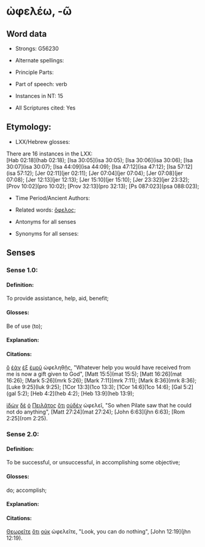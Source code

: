 # ὠφελέω, -ῶ

<!-- Status: S2=NeedsFinalCheck -->
<!-- Lexica used for edits: BDAG, FFM, LN, A-S  -->

## Word data

* Strongs: G56230

* Alternate spellings:


* Principle Parts: 


* Part of speech: verb


* Instances in NT: 15

* All Scriptures cited: Yes

## Etymology:  

* LXX/Hebrew glosses: 

There are 16 instances in the LXX:   
[Hab 02:18](hab 02:18); [Isa 30:05](isa 30:05); [Isa 30:06](isa 30:06); [Isa 30:07](isa 30:07); [Isa 44:09](isa 44:09); 
[Isa 47:12](isa 47:12); [Isa 57:12](isa 57:12); [Jer 02:11](jer 02:11); [Jer 07:04](jer 07:04); [Jer 07:08](jer 07:08); 
[Jer 12:13](jer 12:13); [Jer 15:10](jer 15:10); [Jer 23:32](jer 23:32); [Prov 10:02](pro 10:02); [Prov 32:13](pro 32:13); 
[Ps 087:023](psa 088:023); 

* Time Period/Ancient Authors: 

* Related words: [ὄφελος](../G37860/01.md);

* Antonyms for all senses

* Synonyms for all senses: 

## Senses 

### Sense 1.0: 

#### Definition: 

To provide assistance, help, aid, benefit;  

#### Glosses:

Be of use (to);   

#### Explanation:

#### Citations: 

[ὃ](../G37390/01.md) [ἐὰν](../G14370/01.md) [ἐξ](../G15370/01.md) [ἐμοῦ](../G14730/01.md) ὠφεληθῇς, "Whatever help you would have received from me is now a gift given to God", [Matt 15:5](mat 15:5); [Matt 16:26](mat 16:26); [Mark 5:26](mrk 5:26); [Mark 7:11](mrk 7:11); [Mark 8:36](mrk 8:36); [Luke 9:25](luk 9:25); [1Cor 13:3](1co 13:3); [1Cor 14:6](1co 14:6); [Gal 5:2](gal 5:2); [Heb 4:2](heb 4:2); [Heb 13:9](heb 13:9);

 
[ἰδὼν](../G37080/01.md) [δὲ](../G11610/01.md) [ὁ](../G35880/01.md) [Πειλᾶτος](../G40910/01.md) [ὅτι](../G37540/01.md) [οὐδὲν](../G37620/01.md) ὠφελεῖ, "So when Pilate saw that he could not do anything", [Matt 27:24](mat 27:24); [John 6:63](jhn 6:63); [Rom 2:25](rom 2:25). 

### Sense 2.0: 

#### Definition: 

To be successful, or unsuccessful, in accomplishing some objective;  

#### Glosses:

do; accomplish; 

#### Explanation:

#### Citations: 

[Θεωρεῖτε](../G23340/01.md) [ὅτι](../G37540/01.md) [οὐκ](../G37560/01.md) ὠφελεῖτε, "Look, you can do nothing", [John 12:19](jhn 12:19). 

